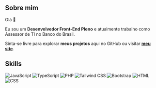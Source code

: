 ## Sobre mim

Olá 👋

Eu sou um **Desenvolvedor Front-End Pleno** e atualmente trabalho como Assessor de TI no Banco do Brasil.

Sinta-se livre para explorar **meus projetos** aqui no GitHub ou visitar [**meu site**](https://luizgarrido.dev).

## Skills

![JavaScript](https://img.shields.io/badge/javascript-white?style=for-the-badge&logo=javascript&logoColor=white&color=9333ea "JavaScript") ![TypeScript](https://img.shields.io/badge/typescript-white?style=for-the-badge&logo=typescript&logoColor=white&color=3b82f6 "TypeScript") ![PHP](https://img.shields.io/badge/php-white?style=for-the-badge&logo=php&logoColor=white&color=9333ea "PHP") ![Tailwind CSS](https://img.shields.io/badge/tailwind_css-white?style=for-the-badge&logo=tailwindcss&logoColor=white&color=3b82f6 "Tailwind CSS") ![Bootstrap](https://img.shields.io/badge/bootstrap-white?style=for-the-badge&logo=bootstrap&logoColor=white&color=9333ea "bootstrap") ![HTML](https://img.shields.io/badge/html-white?style=for-the-badge&logo=html5&logoColor=white&color=3b82f6 "HTML") ![CSS](https://img.shields.io/badge/css-white?style=for-the-badge&logo=css3&logoColor=white&color=9333ea "CSS")
